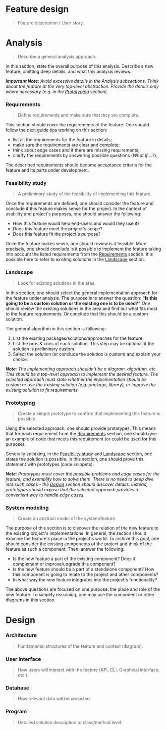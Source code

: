 # Feature design
> Feature description / User story.

# Analysis
> Describe a general analysis approach.

In this section, state the overall purpose of this analysis. Describe a new feature, omitting deep details, and what this analysis reviews.

_**Important Note**: Avoid excessive details in the Analysis subsections. Think about the feature at the very top-level abstraction. Provide the details only where necessary (e.g. in the [Prototyping](#prototyping) section)._

### Requirements
> Define requirements and make sure that they are complete.

This section should cover the requirements of the feature. One should follow the next guide tips working on this section:

- list all the requirements for the feature in details;
- make sure the requirements are clear and complete;
- think about edge cases and if there are missing requirements;
- clarify the requirements by answering possible questions (_What if ...?_).

The described requirements should become acceptance criteria for the feature and its parts under development.

### Feasibility study
> A preliminary study of the feasibility of implementing this feature.

Once the requirements are defined, one should consider the feature and conclude if this feature makes sense for the project. In the context of usability and project's purposes, one should answer the following: 

- How this feature would help end-users and would they use it?
- Does this feature meet the project's scope?
- Does this feature fit the project's purpose?

Once the feature makes sense, one should review is it feasible. More precisely, one should conclude is it possible to implement the feature taking into account the listed requirements from the [Requirements](#requirements) section. It is possible here to refer to existing solutions in the [Landscape](#landscape) section.

### Landscape
> Look for existing solutions in the area.

In this section, one should select the general implementation approach for the feature under analysis. The purpose is to answer the question: **"Is this going to be a custom solution or the existing one is to be used?"** One should review the existing solutions in the area and find out what fits most to the feature requirements. Or conclude that this should be a custom solution.

The general algorithm in this section is following:

1. List the existing packages/solutions/approaches for the feature.
2. List the pros & cons of each solution. This step may be optional if the solution is preliminary custom.
3. Select the solution (or conclude the solution is custom) and explain your choice.

_**Note**: The implementing approach shouldn't be a diagram, algorithm, etc. This should be a top-level approach to implement the desired feature. The selected approach must state whether the implementation should be custom or use the existing solution (e.g. package, library), or improve the existing solution to fit requirements._

### Prototyping
> Create a simple prototype to confirm that implementing this feature is possible.

Using the selected approach, one should provide prototypes. This means that for each requirement from the [Requirements](#requirements) section, one should give an example of code that meets this requirement (or could be used for this purpose). 

Generally speaking, in the [Feasibility study](#feasibility-study) and [Landscape](#landscape) section, one states the solution is possible. In this section, one should prove this statement with prototypes (code snippets).

_**Note**: Prototypes must cover the possible problems and edge cases for the feature, and exemplify how to solve them. There is no need to deep dive into such cases - the [Design](#design) section should discover details. Instead, prototypes should expose that the selected approach provides a convenient way to handle edge cases._

### System modeling
> Create an abstract model of the system/feature.

The purpose of this section is to discover the relation of the new feature to the existing project's implementations. In general, the section should examine the feature's place in the project's world. To archive this goal, one should consider the existing components of the project and think of the feature as such a component. Then, answer the following:

- Is the new feature a part of the existing component? Does it complement or improve/upgrade this component?
- Is the new feature should be a part of a standalone component? How this component is going to relate to the project and other components?
- In what way the new feature integrates into the project's functionality?

The above questions are focused on one purpose: the place and role of the new feature. To simplify reasoning, one may use the component or other diagrams in this section.

# Design

### Architecture
> Fundamental structures of the feature and context (diagram).

### User Interface
> How users will interact with the feature (API, CLI, Graphical interface, etc.).

### Database
> How relevant data will be persisted.

### Program
> Detailed solution description to class/method level.
